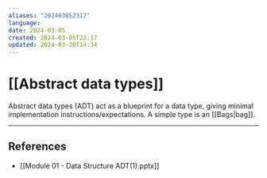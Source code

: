 ```yaml
---
aliases: "202403052317"
language: 
date: 2024-03-05
created: 2024-03-05T23:17
updated: 2024-03-20T14:34
---
```

# [[Abstract data types]]
Abstract data types (ADT) act as a blueprint for a data type, giving minimal implementation instructions/expectations. A simple type is an [[Bags|bag]].




___
## References
- [[Module 01 - Data Structure ADT(1).pptx]]
